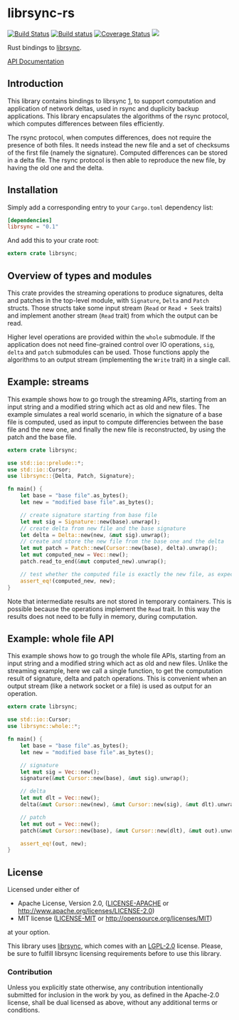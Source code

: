 # librsync-rs
[![Build Status](https://travis-ci.org/mbrt/librsync-rs.svg?branch=master)](https://travis-ci.org/mbrt/librsync-rs)
[![Build status](https://ci.appveyor.com/api/projects/status/3h6eiya18ep4iy52/branch/master?svg=true)](https://ci.appveyor.com/project/mbrt/librsync-rs/branch/master)
[![Coverage Status](https://coveralls.io/repos/github/mbrt/librsync-rs/badge.svg?branch=master)](https://coveralls.io/github/mbrt/librsync-rs?branch=master)
[![](http://meritbadge.herokuapp.com/librsync)](https://crates.io/crates/librsync)

Rust bindings to [librsync](https://github.com/librsync/librsync).

[API Documentation](http://mbrt.github.io/librsync-rs)


## Introduction

This library contains bindings to librsync [1], to support computation and application of
network deltas, used in rsync and duplicity backup applications. This library encapsulates the
algorithms of the rsync protocol, which computes differences between files efficiently.

The rsync protocol, when computes differences, does not require the presence of both files.
It needs instead the new file and a set of checksums of the first file (namely the signature).
Computed differences can be stored in a delta file. The rsync protocol is then able to
reproduce the new file, by having the old one and the delta.

[1]: http://librsync.sourcefrog.net/


## Installation

Simply add a corresponding entry to your `Cargo.toml` dependency list:

```toml
[dependencies]
librsync = "0.1"
```

And add this to your crate root:

```rust
extern crate librsync;
```


## Overview of types and modules

This crate provides the streaming operations to produce signatures, delta and patches in the
top-level module, with `Signature`, `Delta` and `Patch` structs. Those structs take some input
stream (`Read` or `Read + Seek` traits) and implement another stream (`Read` trait) from which
the output can be read.

Higher level operations are provided within the `whole` submodule. If the application does not
need fine-grained control over IO operations, `sig`, `delta` and `patch` submodules can be
used. Those functions apply the algorithms to an output stream (implementing the `Write` trait)
in a single call.


## Example: streams

This example shows how to go trough the streaming APIs, starting from an input string and a
modified string which act as old and new files. The example simulates a real world scenario, in
which the signature of a base file is computed, used as input to compute differencies between
the base file and the new one, and finally the new file is reconstructed, by using the patch
and the base file.

```rust
extern crate librsync;

use std::io::prelude::*;
use std::io::Cursor;
use librsync::{Delta, Patch, Signature};

fn main() {
    let base = "base file".as_bytes();
    let new = "modified base file".as_bytes();

    // create signature starting from base file
    let mut sig = Signature::new(base).unwrap();
    // create delta from new file and the base signature
    let delta = Delta::new(new, &mut sig).unwrap();
    // create and store the new file from the base one and the delta
    let mut patch = Patch::new(Cursor::new(base), delta).unwrap();
    let mut computed_new = Vec::new();
    patch.read_to_end(&mut computed_new).unwrap();

    // test whether the computed file is exactly the new file, as expected
    assert_eq!(computed_new, new);
}
```

Note that intermediate results are not stored in temporary containers. This is possible because
the operations implement the `Read` trait. In this way the results does not need to be fully in
memory, during computation.


## Example: whole file API

This example shows how to go trough the whole file APIs, starting from an input string and a
modified string which act as old and new files. Unlike the streaming example, here we call a
single function, to get the computation result of signature, delta and patch operations. This
is convenient when an output stream (like a network socket or a file) is used as output for an
operation.

```rust
extern crate librsync;

use std::io::Cursor;
use librsync::whole::*;

fn main() {
    let base = "base file".as_bytes();
    let new = "modified base file".as_bytes();

    // signature
    let mut sig = Vec::new();
    signature(&mut Cursor::new(base), &mut sig).unwrap();

    // delta
    let mut dlt = Vec::new();
    delta(&mut Cursor::new(new), &mut Cursor::new(sig), &mut dlt).unwrap();

    // patch
    let mut out = Vec::new();
    patch(&mut Cursor::new(base), &mut Cursor::new(dlt), &mut out).unwrap();

    assert_eq!(out, new);
}
```

## License

Licensed under either of

 * Apache License, Version 2.0, ([LICENSE-APACHE](LICENSE-APACHE) or http://www.apache.org/licenses/LICENSE-2.0)
 * MIT license ([LICENSE-MIT](LICENSE-MIT) or http://opensource.org/licenses/MIT)

at your option.

This library uses [librsync](https://github.com/librsync/librsync), which comes with an
[LGPL-2.0](https://github.com/librsync/librsync/blob/master/COPYING) license. Please, be sure to fulfill librsync
licensing requirements before to use this library.

### Contribution

Unless you explicitly state otherwise, any contribution intentionally
submitted for inclusion in the work by you, as defined in the Apache-2.0
license, shall be dual licensed as above, without any additional terms or
conditions.
